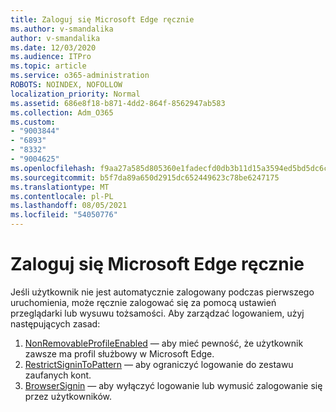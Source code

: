 ```yaml
---
title: Zaloguj się Microsoft Edge ręcznie
ms.author: v-smandalika
author: v-smandalika
ms.date: 12/03/2020
ms.audience: ITPro
ms.topic: article
ms.service: o365-administration
ROBOTS: NOINDEX, NOFOLLOW
localization_priority: Normal
ms.assetid: 686e8f18-b871-4dd2-864f-8562947ab583
ms.collection: Adm_O365
ms.custom:
- "9003844"
- "6893"
- "8332"
- "9004625"
ms.openlocfilehash: f9aa27a585d805360e1fadecfd0db3b11d15a3594ed5bd5dc6c68cec37a4d6a2
ms.sourcegitcommit: b5f7da89a650d2915dc652449623c78be6247175
ms.translationtype: MT
ms.contentlocale: pl-PL
ms.lasthandoff: 08/05/2021
ms.locfileid: "54050776"
---
```

# <a name="sign-in-to-microsoft-edge-manually"></a>Zaloguj się Microsoft Edge ręcznie

Jeśli użytkownik nie jest automatycznie zalogowany podczas pierwszego uruchomienia, może ręcznie zalogować się za pomocą ustawień przeglądarki lub wysuwu tożsamości. Aby zarządzać logowaniem, użyj następujących zasad:

1. [NonRemovableProfileEnabled](https://docs.microsoft.com/deployedge/microsoft-edge-policies#nonremovableprofileenabled) — aby mieć pewność, że użytkownik zawsze ma profil służbowy w Microsoft Edge.
2. [RestrictSigninToPattern](https://docs.microsoft.com/deployedge/microsoft-edge-policies#restrictsignintopattern) — aby ograniczyć logowanie do zestawu zaufanych kont.
3. [BrowserSignin](https://docs.microsoft.com/deployedge/microsoft-edge-policies#browsersignin) — aby wyłączyć logowanie lub wymusić zalogowanie się przez użytkowników.

